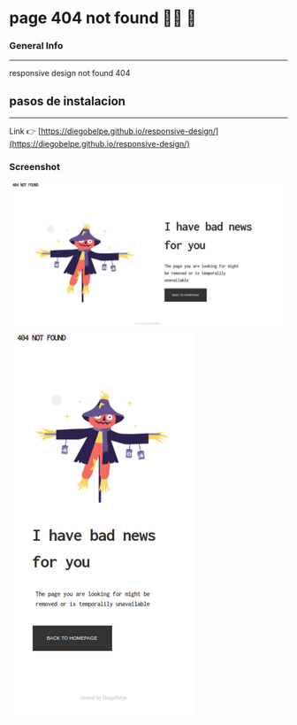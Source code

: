 # page 404 not found 👨‍💻 🚀


### General Info
***
responsive design not found 404

## pasos de instalacion
***
Link 👉
[https://diegobelpe.github.io/responsive-design/](https://diegobelpe.github.io/responsive-design/)
### Screenshot
![Image text](assets/desktop-404.png)
![Image text](assets/mobile-404.png)


